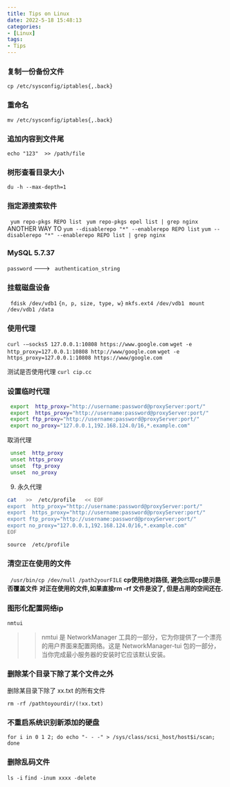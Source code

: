 ```yaml
---
title: Tips on Linux
date: 2022-5-18 15:48:13
categories: 
- [Linux]
tags: 
- Tips
---
```



### 复制一份备份文件
``` cp /etc/sysconfig/iptables{,.back} ```

### 重命名
``` mv /etc/sysconfig/iptables{,.back} ```

### 追加内容到文件尾
``` echo "123"  >> /path/file ```

### 树形查看目录大小
``` du -h --max-depth=1 ```

### 指定源搜索软件
``` yum repo-pkgs REPO list```
``` yum repo-pkgs epel list | grep nginx```
	ANOTHER WAY TO
``` yum --disablerepo "*" --enablerepo REPO list ```
``` yum --disablerepo "*" --enablerepo REPO list | grep nginx ```

### MySQL 5.7.37
``` password ``` ---> ``` authentication_string```

### 挂载磁盘设备
``` fdisk /dev/vdb1```
``` {n, p, size, type, w} ```
```mkfs.ext4 /dev/vdb1 ```
```mount /dev/vdb1 /data```

### 使用代理
```curl -–socks5 127.0.0.1:10808 https://www.google.com```
```wget -e http_proxy=127.0.0.1:10808 http://www/google.com```
```wget -e https_proxy=127.0.0.1:10808 https://www/google.com```

测试是否使用代理
```curl cip.cc```

### 设置临时代理

``` bash
 export  http_proxy="http://username:password@proxyServer:port/"
 export  https_proxy="http://username:password@proxyServer:port/"
 export ftp_proxy="http://username:password@proxyServer:port/"
 export no_proxy="127.0.0.1,192.168.124.0/16,*.example.com"
```

取消代理

``` bash
 unset  http_proxy
 unset https_proxy
 unset  ftp_proxy
 unset  no_proxy
```

9) 永久代理

``` bash
cat   >>  /etc/profile   << EOF
export  http_proxy="http://username:password@proxyServer:port/"
export  https_proxy="http://username:password@proxyServer:port/"
export ftp_proxy="http://username:password@proxyServer:port/"
export no_proxy="127.0.0.1,192.168.124.0/16,*.example.com"
EOF
```
 ```source  /etc/profile```


### 清空正在使用的文件

``` /usr/bin/cp /dev/null /path2yourFILE```
**cp使用绝对路径, 避免出现cp提示是否覆盖文件**
**对正在使用的文件,如果直接rm -rf 文件是没了, 但是占用的空间还在.**


### 图形化配置网络ip

``` nmtui ```
>> nmtui 是 NetworkManager 工具的一部分，它为你提供了一个漂亮的用户界面来配置网络。这是 NetworkManager-tui 包的一部分，当你完成最小服务器的安装时它应该默认安装。


### 删除某个目录下除了某个文件之外

删除某目录下除了 xx.txt 的所有文件

``` rm -rf /pathtoyourdir/(!xx.txt)  ```

### 不重启系统识别新添加的硬盘

``` for i in 0 1 2; do echo "- - -" > /sys/class/scsi_host/host$i/scan; done ```

### 删除乱码文件

``` ls -i ```
``` find -inum xxxx -delete ```

